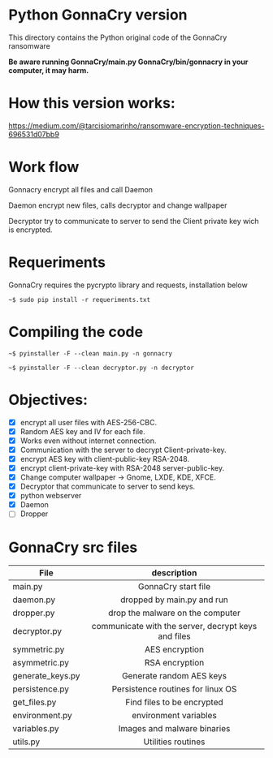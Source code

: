 # Python GonnaCry version

This directory contains the Python original code of the GonnaCry ransomware

**Be aware running GonnaCry/main.py GonnaCry/bin/gonnacry in your computer, it may harm.**

# How this version works:

https://medium.com/@tarcisiomarinho/ransomware-encryption-techniques-696531d07bb9

# Work flow

Gonnacry encrypt all files and call Daemon

Daemon encrypt new files, calls decryptor and change wallpaper

Decryptor try to communicate to server to send the Client private key wich is encrypted.

# Requeriments 

GonnaCry requires the pycrypto library and requests, installation below

    ~$ sudo pip install -r requeriments.txt

# Compiling the code

    ~$ pyinstaller -F --clean main.py -n gonnacry

    ~$ pyinstaller -F --clean decryptor.py -n decryptor


# Objectives:
- [x] encrypt all user files with AES-256-CBC.
- [x] Random AES key and IV for each file.
- [x] Works even without internet connection.
- [x] Communication with the server to decrypt Client-private-key.
- [x] encrypt AES key with client-public-key RSA-2048.
- [x] encrypt client-private-key with RSA-2048 server-public-key.
- [x] Change computer wallpaper -> Gnome, LXDE, KDE, XFCE.
- [x] Decryptor that communicate to server to send keys.
- [x] python webserver
- [x] Daemon
- [ ] Dropper

# GonnaCry src files

| File          | description   |
| ------------- |:-------------:|
| main.py      | GonnaCry start file|
| daemon.py     | dropped by main.py and run |
| dropper.py    | drop the malware on the computer |
| decryptor.py  | communicate with the server, decrypt keys and files|
| symmetric.py      |AES encryption|
| asymmetric.py | RSA encryption |
| generate_keys.py | Generate random AES keys|
| persistence.py | Persistence routines for linux OS|
| get_files.py | Find files to be encrypted|
| environment.py| environment variables|
| variables.py | Images and malware binaries|
| utils.py | Utilities routines|
